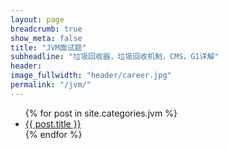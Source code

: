 ```yaml
---
layout: page
breadcrumb: true
show_meta: false
title: "JVM面试题"
subheadline: "垃圾回收器，垃圾回收机制，CMS，G1详解"
header:
image_fullwidth: "header/career.jpg"
permalink: "/jvm/"
---
```

<ul>
    {% for post in site.categories.jvm %}
    <li><a href="{{ site.url }}{{ site.baseurl }}{{ post.url }}">{{ post.title }}</a></li>
    {% endfor %}
</ul>